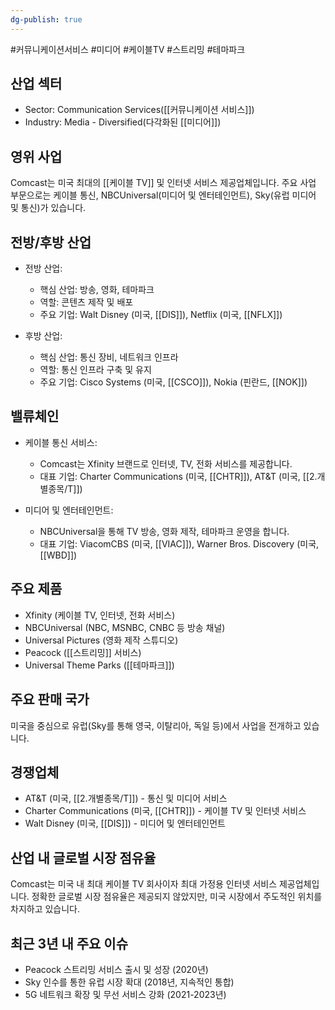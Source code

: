 ```yaml
---
dg-publish: true
---
```

#커뮤니케이션서비스 #미디어 #케이블TV #스트리밍 #테마파크 

## 산업 섹터

- Sector: Communication Services([[커뮤니케이션 서비스]])
- Industry: Media - Diversified(다각화된 [[미디어]])

## 영위 사업

Comcast는 미국 최대의 [[케이블 TV]] 및 인터넷 서비스 제공업체입니다. 주요 사업 부문으로는 케이블 통신, NBCUniversal(미디어 및 엔터테인먼트), Sky(유럽 미디어 및 통신)가 있습니다.

## 전방/후방 산업

- 전방 산업:
    
    - 핵심 산업: 방송, 영화, 테마파크
    - 역할: 콘텐츠 제작 및 배포
    - 주요 기업: Walt Disney (미국, [[DIS]]), Netflix (미국, [[NFLX]])
    
- 후방 산업:
    
    - 핵심 산업: 통신 장비, 네트워크 인프라
    - 역할: 통신 인프라 구축 및 유지
    - 주요 기업: Cisco Systems (미국, [[CSCO]]), Nokia (핀란드, [[NOK]])
    

## 밸류체인

- 케이블 통신 서비스:
    
    - Comcast는 Xfinity 브랜드로 인터넷, TV, 전화 서비스를 제공합니다.
    - 대표 기업: Charter Communications (미국, [[CHTR]]), AT&T (미국, [[2.개별종목/T]])
    
- 미디어 및 엔터테인먼트:
    
    - NBCUniversal을 통해 TV 방송, 영화 제작, 테마파크 운영을 합니다.
    - 대표 기업: ViacomCBS (미국, [[VIAC]]), Warner Bros. Discovery (미국, [[WBD]])
    

## 주요 제품

- Xfinity (케이블 TV, 인터넷, 전화 서비스)
- NBCUniversal (NBC, MSNBC, CNBC 등 방송 채널)
- Universal Pictures (영화 제작 스튜디오)
- Peacock ([[스트리밍]] 서비스)
- Universal Theme Parks ([[테마파크]])

## 주요 판매 국가

미국을 중심으로 유럽(Sky를 통해 영국, 이탈리아, 독일 등)에서 사업을 전개하고 있습니다.

## 경쟁업체

- AT&T (미국, [[2.개별종목/T]]) - 통신 및 미디어 서비스
- Charter Communications (미국, [[CHTR]]) - 케이블 TV 및 인터넷 서비스
- Walt Disney (미국, [[DIS]]) - 미디어 및 엔터테인먼트

## 산업 내 글로벌 시장 점유율

Comcast는 미국 내 최대 케이블 TV 회사이자 최대 가정용 인터넷 서비스 제공업체입니다. 정확한 글로벌 시장 점유율은 제공되지 않았지만, 미국 시장에서 주도적인 위치를 차지하고 있습니다.

## 최근 3년 내 주요 이슈

- Peacock 스트리밍 서비스 출시 및 성장 (2020년)
- Sky 인수를 통한 유럽 시장 확대 (2018년, 지속적인 통합)
- 5G 네트워크 확장 및 무선 서비스 강화 (2021-2023년)